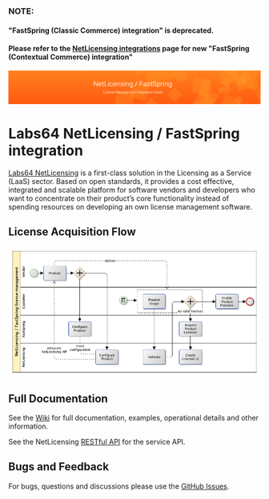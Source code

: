 ### NOTE:
#### "FastSpring (Classic Commerce) integration" is deprecated.
#### Please refer to the [NetLicensing integrations](https://netlicensing.io/wiki/integrations) page for new "FastSpring (Contextual Commerce) integration"

<img src="https://github.com/Labs64/NetLicensing-FastSpring/blob/master/images/netlicensing-fastspring-stage.png">

# Labs64 NetLicensing / FastSpring integration

[Labs64 NetLicensing](https://netlicensing.io) is a first-class solution in the Licensing as a Service (LaaS) sector. Based on open standards, it provides a cost effective, integrated and scalable platform for software vendors and developers who want to concentrate on their product’s core functionality instead of spending resources on developing an own license management software.

## License Acquisition Flow
![NetLicensing / FastSpring Integration How-To](https://github.com/Labs64/NetLicensing-FastSpring/blob/master/images/netlicensing-fastspring-howto.png)

## Full Documentation

See the [Wiki](https://github.com/Labs64/NetLicensing-FastSpring/wiki/) for full documentation, examples, operational details and other information.

See the NetLicensing [RESTful API](https://netlicensing.io/wiki/restful-api) for the service API.

## Bugs and Feedback

For bugs, questions and discussions please use the [GitHub Issues](https://github.com/Labs64/NetLicensing-FastSpring/issues).
